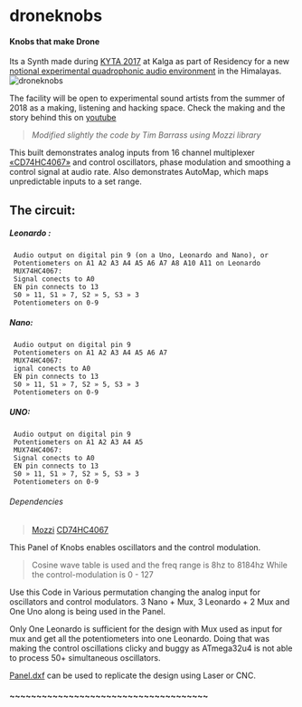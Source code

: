# droneknobs
#### Knobs that make Drone

Its a Synth made during [KYTA 2017](https://issuu.com/shazeb/docs/kyta_2017_catalog) at Kalga as part of Residency for a new [notional experimental quadrophonic audio environment](https://sound.codes/works/kyta-karma-quad/) in the Himalayas. 
![droneknobs](https://i.imgur.com/QMfgMAg.jpg)

The facility will be open to experimental sound artists from the summer of 2018 as a making,  listening and hacking space. 
Check the making and the story behind this on [youtube](https://www.youtube.com/watch?v=MHGiTG6djZ0)



>  *Modified slightly the code by Tim Barrass using Mozzi library*


This built demonstrates analog inputs from 16 channel multiplexer [«CD74HC4067»](https://github.com/pAIgn10/MUX74HC4067) and control oscillators, phase modulation and smoothing a control signal at audio rate. Also demonstrates AutoMap, which maps unpredictable inputs to a set range.
 
  ## The circuit:
##### Leonardo :
     Audio output on digital pin 9 (on a Uno, Leonardo and Nano), or
     Potentiometers on A1 A2 A3 A4 A5 A6 A7 A8 A10 A11 on Leonardo
     MUX74HC4067:
	 Signal conects to A0
     EN pin connects to 13
     S0 » 11, S1 » 7, S2 » 5, S3 » 3
     Potentiometers on 0-9
	 
##### Nano:
	 Audio output on digital pin 9
	 Potentiometers on A1 A2 A3 A4 A5 A6 A7
	 MUX74HC4067:
	 ignal conects to A0
     EN pin connects to 13
     S0 » 11, S1 » 7, S2 » 5, S3 » 3
     Potentiometers on 0-9
	 
##### UNO:
	 Audio output on digital pin 9
	 Potentiometers on A1 A2 A3 A4 A5 
	 MUX74HC4067:
	 Signal conects to A0
     EN pin connects to 13
     S0 » 11, S1 » 7, S2 » 5, S3 » 3
     Potentiometers on 0-9

###### Dependencies 
> [Mozzi](http://sensorium.github.com/Mozzi/)
> [CD74HC4067](https://github.com/pAIgn10/MUX74HC4067)



This Panel of Knobs enables oscillators and the control modulation. 

> Cosine wave table is used and the freq range is 8hz to 8184hz
> While the control-modulation is 0 - 127

Use this Code in Various permutation changing the analog input for oscillators and control modulators.
3 Nano + Mux, 3 Leonardo + 2 Mux and One Uno along is being used in the Panel.

Only One Leonardo is sufficient for the design with Mux used as input for mux and get all the potentiometers into one Leonardo. Doing that was making the control oscillations clicky and buggy as ATmega32u4 is not able to process 50+ simultaneous oscillators.

[Panel.dxf](https://github.com/SoundCodes/droneknobs/blob/master/panel.dxf) can be used to replicate the design using Laser or CNC.

#### ~~~~~~~~~~~~~~~~~~~~~~~~~~~~~~~~~~~~~
